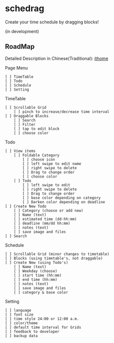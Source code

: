 # schedrag

Create your time schedule by dragging blocks!

(in development)

## RoadMap
Detailed Description in Chinese(Traditional): [ithome](https://ithelp.ithome.com.tw/articles/10357006)

Page Menu

    [ ] TimeTable
    [ ] Todo
    [ ] Schedule
    [ ] Setting

TimeTable

    [ ] Scrollable Grid
        [ ] pinch to increase/decrease time interval
    [ ] Draggable Blocks
        [ ] Search
        [ ] Filter
        [ ] tap to edit block
        [ ] choose color

Todo

    [ ] View items
        [ ] Foldable Category
            [ ] choose icon
            [ ] left swipe to edit name
            [ ] right swipe to delete
            [ ] Drag to change order
            [ ] choose color
        [ ] Todo
            [ ] left swipe to edit
            [ ] right swipe to delete
            [ ] Drag to change order
            [ ] base color depending on category
            [ ] Darken color depending on deadline
    [ ] Create New Todo
        [ ] Category (choose or add new)
        [ ] Name (text)
        [ ] estimated time (dd-hh:mm)
        [ ] deadline (mm/dd hh:mm)
        [ ] notes (text)
        [ ] save image and files
    [ ] Search

Schedule

    [ ] Scrollable Grid (minor changes to timetable)
    [ ] Blocks (using timetable's, not draggable)
    [ ] Create New (using Todo's)
        [ ] Name (text)
        [ ] Weekday (choose)
        [ ] start time (hh:mm)
        [ ] end time (hh:mm)
        [ ] notes (text)
        [ ] save image and files
        [ ] category & base color

Setting

    [ ] language
    [ ] font size
    [ ] time style 24:00 or 12:00 a.m.
    [ ] color/theme
    [ ] default time interval for Grids
    [ ] feedback to developer
    [ ] backup data
